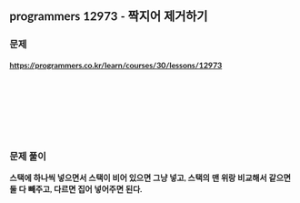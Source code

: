 <span style="font-family:Lato,PingFang SC,Microsoft YaHei,sans-serif">

## programmers 12973 - 짝지어 제거하기


### 문제 
<b>https://programmers.co.kr/learn/courses/30/lessons/12973</b>


<br/><br/><br/><br/><br/><br/>


### 문제 풀이<b>
스택에 하나씩 넣으면서 스택이 비어 있으면 그냥 넣고, 스택의 맨 위랑 비교해서 같으면 둘 다 빼주고, 다르면 집어 넣어주면 된다.

</span>
